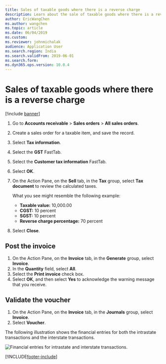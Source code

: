 ```yaml
---
title: Sales of taxable goods where there is a reverse charge
description: Learn about the sale of taxable goods where there is a reverse charge, including step-by-step processes for posting invoices and validating vouchers.
author: EricWangChen
ms.author: wangchen
ms.topic: article
ms.date: 06/04/2019
ms.custom:
ms.reviewer: johnmichalak 
audience: Application User 
ms.search.region: India
ms.search.validFrom: 2019-06-01
ms.search.form:
ms.dyn365.ops.version: 10.0.4
---
```


# Sales of taxable goods where there is a reverse charge

[!include [banner](../../includes/banner.md)]

1. Go to **Accounts receivable** \> **Sales orders** \> **All sales orders**.
2. Create a sales order for a taxable item, and save the record.
3. Select **Tax information**.
4. Select the **GST** FastTab.
5. Select the **Customer tax information** FastTab.
6. Select **OK**.
7. On the Action Pane, on the **Sell** tab, in the **Tax** group, select **Tax document** to review the calculated taxes.

    What you see might resemble the following example:

    - **Taxable value:** 10,000.00
    - **CGST:** 10 percent
    - **SGST:** 10 percent
    - **Reverse charge percentage:** 70 percent

8. Select **Close**.

## Post the invoice

1. On the Action Pane, on the **Invoice** tab, in the **Generate** group, select **Invoice**.
2. In the **Quantity** field, select **All**.
3. Select the **Print invoice** check box.
4. Select **OK**, and then select **Yes** to acknowledge the warning message that you receive.

## Validate the voucher

1. On the Action Pane, on the **Invoice** tab, in the **Journals** group, select **Invoice**.
2. Select **Voucher**.

The following illustration shows the financial entries for both the intrastate transactions and the interstate transactions.

![Financial entries for intrastate and interstate transactions.](../media/Annotation-2019-05-20-144319.png)


[!INCLUDE[footer-include](../../../includes/footer-banner.md)]
